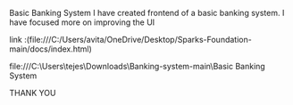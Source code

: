 Basic Banking System
I have created frontend of a basic banking system.
I have focused more on improving the UI

link :(file:///C:/Users/avita/OneDrive/Desktop/Sparks-Foundation-main/docs/index.html)

file:///C:\Users\tejes\Downloads\Banking-system-main\Basic Banking System


THANK YOU
